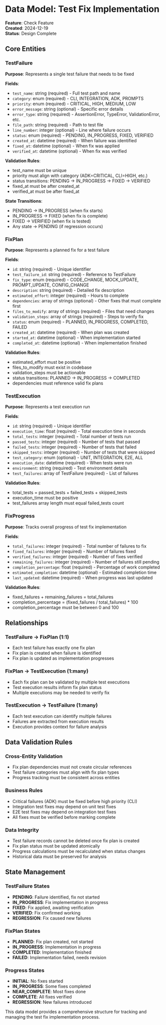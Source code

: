 # Data Model: Test Fix Implementation

**Feature**: Check Feature  
**Created**: 2024-12-19  
**Status**: Design Complete  

## Core Entities

### TestFailure
**Purpose**: Represents a single test failure that needs to be fixed

**Fields**:
- `test_name`: string (required) - Full test path and name
- `category`: enum (required) - CLI, INTEGRATION, ADK, PROMPTS
- `priority`: enum (required) - CRITICAL, HIGH, MEDIUM, LOW
- `error_message`: string (optional) - Specific error details
- `error_type`: string (required) - AssertionError, TypeError, ValidationError, etc.
- `file_path`: string (required) - Path to test file
- `line_number`: integer (optional) - Line where failure occurs
- `status`: enum (required) - PENDING, IN_PROGRESS, FIXED, VERIFIED
- `created_at`: datetime (required) - When failure was identified
- `fixed_at`: datetime (optional) - When fix was applied
- `verified_at`: datetime (optional) - When fix was verified

**Validation Rules**:
- test_name must be unique
- priority must align with category (ADK=CRITICAL, CLI=HIGH, etc.)
- status transitions: PENDING → IN_PROGRESS → FIXED → VERIFIED
- fixed_at must be after created_at
- verified_at must be after fixed_at

**State Transitions**:
- PENDING → IN_PROGRESS (when fix starts)
- IN_PROGRESS → FIXED (when fix is complete)
- FIXED → VERIFIED (when fix is tested)
- Any state → PENDING (if regression occurs)

### FixPlan
**Purpose**: Represents a planned fix for a test failure

**Fields**:
- `id`: string (required) - Unique identifier
- `test_failure_id`: string (required) - Reference to TestFailure
- `fix_type`: enum (required) - CODE_CHANGE, MOCK_UPDATE, PROMPT_UPDATE, CONFIG_CHANGE
- `description`: string (required) - Detailed fix description
- `estimated_effort`: integer (required) - Hours to complete
- `dependencies`: array of strings (optional) - Other fixes that must complete first
- `files_to_modify`: array of strings (required) - Files that need changes
- `validation_steps`: array of strings (required) - Steps to verify fix
- `status`: enum (required) - PLANNED, IN_PROGRESS, COMPLETED, FAILED
- `created_at`: datetime (required) - When plan was created
- `started_at`: datetime (optional) - When implementation started
- `completed_at`: datetime (optional) - When implementation finished

**Validation Rules**:
- estimated_effort must be positive
- files_to_modify must exist in codebase
- validation_steps must be actionable
- status transitions: PLANNED → IN_PROGRESS → COMPLETED
- dependencies must reference valid fix plans

### TestExecution
**Purpose**: Represents a test execution run

**Fields**:
- `id`: string (required) - Unique identifier
- `execution_time`: float (required) - Total execution time in seconds
- `total_tests`: integer (required) - Total number of tests run
- `passed_tests`: integer (required) - Number of tests that passed
- `failed_tests`: integer (required) - Number of tests that failed
- `skipped_tests`: integer (required) - Number of tests that were skipped
- `test_category`: enum (optional) - UNIT, INTEGRATION, E2E, ALL
- `execution_date`: datetime (required) - When tests were run
- `environment`: string (required) - Test environment details
- `test_failures`: array of TestFailure (required) - List of failures

**Validation Rules**:
- total_tests = passed_tests + failed_tests + skipped_tests
- execution_time must be positive
- test_failures array length must equal failed_tests count

### FixProgress
**Purpose**: Tracks overall progress of test fix implementation

**Fields**:
- `total_failures`: integer (required) - Total number of failures to fix
- `fixed_failures`: integer (required) - Number of failures fixed
- `verified_failures`: integer (required) - Number of fixes verified
- `remaining_failures`: integer (required) - Number of failures still pending
- `completion_percentage`: float (required) - Percentage of work completed
- `estimated_completion`: datetime (optional) - Estimated completion time
- `last_updated`: datetime (required) - When progress was last updated

**Validation Rules**:
- fixed_failures + remaining_failures = total_failures
- completion_percentage = (fixed_failures / total_failures) * 100
- completion_percentage must be between 0 and 100

## Relationships

### TestFailure → FixPlan (1:1)
- Each test failure has exactly one fix plan
- Fix plan is created when failure is identified
- Fix plan is updated as implementation progresses

### FixPlan → TestExecution (1:many)
- Each fix plan can be validated by multiple test executions
- Test execution results inform fix plan status
- Multiple executions may be needed to verify fix

### TestExecution → TestFailure (1:many)
- Each test execution can identify multiple failures
- Failures are extracted from execution results
- Execution provides context for failure analysis

## Data Validation Rules

### Cross-Entity Validation
- Fix plan dependencies must not create circular references
- Test failure categories must align with fix plan types
- Progress tracking must be consistent across entities

### Business Rules
- Critical failures (ADK) must be fixed before high priority (CLI)
- Integration test fixes may depend on unit test fixes
- E2E test fixes may depend on integration test fixes
- All fixes must be verified before marking complete

### Data Integrity
- Test failure records cannot be deleted once fix plan is created
- Fix plan status must be updated atomically
- Progress calculations must be recalculated when status changes
- Historical data must be preserved for analysis

## State Management

### TestFailure States
- **PENDING**: Failure identified, fix not started
- **IN_PROGRESS**: Fix implementation in progress
- **FIXED**: Fix applied, awaiting verification
- **VERIFIED**: Fix confirmed working
- **REGRESSION**: Fix caused new failures

### FixPlan States
- **PLANNED**: Fix plan created, not started
- **IN_PROGRESS**: Implementation in progress
- **COMPLETED**: Implementation finished
- **FAILED**: Implementation failed, needs revision

### Progress States
- **INITIAL**: No fixes started
- **IN_PROGRESS**: Some fixes completed
- **NEAR_COMPLETE**: Most fixes done
- **COMPLETE**: All fixes verified
- **REGRESSION**: New failures introduced

This data model provides a comprehensive structure for tracking and managing the test fix implementation process.
